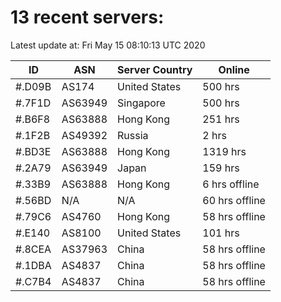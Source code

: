 # 13 recent servers:

Latest update at: Fri May 15 08:10:13 UTC 2020

| ID | ASN | Server Country | Online |
| -- | --- | -------------- | ------ |
| #.D09B | AS174 | United States | 500 hrs |
| #.7F1D | AS63949 | Singapore | 500 hrs |
| #.B6F8 | AS63888 | Hong Kong | 251 hrs |
| #.1F2B | AS49392 | Russia | 2 hrs |
| #.BD3E | AS63888 | Hong Kong | 1319 hrs |
| #.2A79 | AS63949 | Japan | 159 hrs |
| #.33B9 | AS63888 | Hong Kong | 6 hrs offline |
| #.56BD | N/A | N/A | 60 hrs offline |
| #.79C6 | AS4760 | Hong Kong | 58 hrs offline |
| #.E140 | AS8100 | United States | 101 hrs |
| #.8CEA | AS37963 | China | 58 hrs offline |
| #.1DBA | AS4837 | China | 58 hrs offline |
| #.C7B4 | AS4837 | China | 58 hrs offline |

